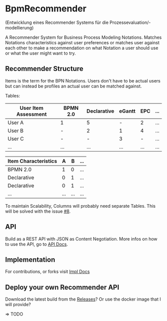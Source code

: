 # BpmRecommender

(Entwicklung eines Recommender Systems für die Prozessevaluation/-modellierung)

A Recommender System for Business Process Modeling Notations. Matches Notations characteristics against user preferences
or matches user against each other to make a recommendation on what Notation a user should use or what the user might
want to try.

## Recommender Structure

Items is the term for the BPN Notations. Users don't have to be actual users but can instead be profiles an actual user
can be matched against.

Tables:

| User Item Assessment | BPMN 2.0 | Declarative | eGantt | EPC | ... |
|----------------------|----------|-------------|--------|-----|-----|
| User A               | 1        | 5           | -      | 2   | ... |
| User B               | -        | 2           | 1      | 4   | ... |
| User C               | -        | -           | 3      | -   | ... |
| ...                  | ...      | ...         | ...    | ... | ... |

| Item Characteristics | A   | B   | ... |
|----------------------|-----|-----|-----|
| BPMN 2.0             | 1   | 0   | ... |
| Declarative          | 0   | 1   | ... |
| Declarative          | 0   | 1   | ... |
| ...                  | ... | ... | ... |

To maintain Scalability, Columns will probably need separate Tables. This will be solved with the
issue [#8](https://github.com/12rcu/BpmRecommender/issues/8).

## API

Build as a REST API with JSON as Content Negotiation.
More infos on how to use the API, go to [API Docs](./docs/api/Home.md).

## Implementation

For contributions, or forks visit [Impl Docs](./docs/api/Home.md)

## Deploy your own Recommender API

Download the latest build from the [Releases](https://github.com/12rcu/BpmRecommender/releases)?
Or use the docker image that I will provide?

=> TODO